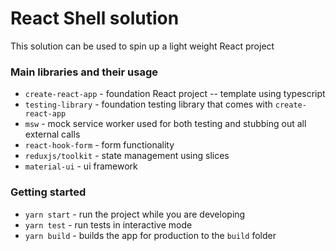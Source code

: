 # React Shell solution

This solution can be used to spin up a light weight React project

### Main libraries and their usage
* `create-react-app` - foundation React project -- template using typescript
* `testing-library` - foundation testing library that comes with `create-react-app`
* `msw` - mock service worker used for both testing and stubbing out all external calls
* `react-hook-form` - form functionality
* `reduxjs/toolkit` - state management using slices
* `material-ui` - ui framework

### Getting started
* `yarn start` - run the project while you are developing
* `yarn test` - run tests in interactive mode
* `yarn build` - builds the app for production to the `build` folder
